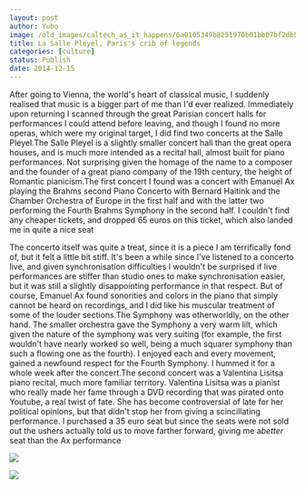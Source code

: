 ```yaml
---
layout: post
author: Yubo
image: /old_images/caltech_as_it_happens/6a0105349b8251970b01bb07bf2db5970d.jpg
title: La Salle Pleyel, Paris's crib of legends 
categories: [culture]
status: Publish
date: 2014-12-15
---
```


After going to Vienna, the world's heart of classical music, I suddenly realised that music is a bigger part of me than I'd ever realized. Immediately upon returning I scanned through the great Parisian concert halls for performances I could attend before leaving, and though I found no more operas, which were my original target, I did find two concerts at the Salle Pleyel.The Salle Pleyel is a slightly smaller concert hall than the great opera houses, and is much more intended as a recital hall, almost built for piano performances. Not surprising given the homage of the name to a composer and the founder of a great piano company of the 19th century, the height of Romantic pianicism.The first concert I found was a concert with Emanuel Ax playing the Brahms second Piano Concerto with Bernard Haitink and the Chamber Orchestra of Europe in the first half and with the latter two performing the Fourth Brahms Symphony in the second half. I couldn't find any cheaper tickets, and dropped 65 euros on this ticket, which also landed me in quite a nice seat

The concerto itself was quite a treat, since it is a piece I am terrifically fond of, but it felt a little bit stiff. It's been a while since I've listened to a concerto live, and given synchronisation difficulties I wouldn't be surprised if live performances are stiffer than studio ones to make synchronisation easier, but it was still a slightly disappointing performance in that respect. But of course, Emanuel Ax found sonorities and colors in the piano that simply cannot be heard on recordings, and I did like his muscular treatment of some of the louder sections.The Symphony was otherworldly, on the other hand. The smaller orchestra gave the Symphony a very warm lilt, which given the nature of the symphony was very suiting (for example, the first wouldn't have nearly worked so well, being a much squarer symphony than such a flowing one as the fourth). I enjoyed each and every movement, gained a newfound respect for the Fourth Symphony. I hummed it for a whole week after the concert.The second concert was a Valentina Lisitsa piano recital, much more familiar territory. Valentina Lisitsa was a pianist who really made her fame through a DVD recording that was pirated onto Youtube, a real twist of fate. She has become controversial of late for her political opinions, but that didn't stop her from giving a scincillating performance. I purchased a 35 euro seat but since the seats were not sold out the ushers actually told us to move farther forward, giving me a*better* seat than the Ax performance


![](/old_images/caltech_as_it_happens/6a0105349b8251970b01bb07bf2f01970d.jpg)

![](/old_images/caltech_as_it_happens/6a0105349b8251970b01b8d0a4222a970c.jpg)
